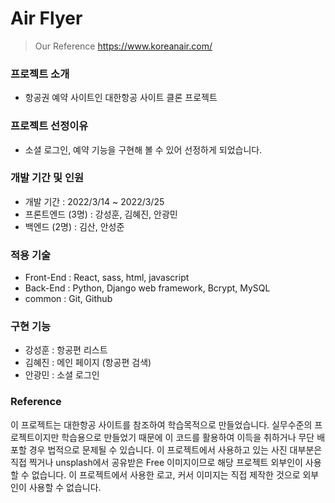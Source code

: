 # Air Flyer 

> Our Reference
> https://www.koreanair.com/

### 프로젝트 소개
- 항공권 예약 사이트인 대한항공 사이트 클론 프로젝트

### 프로젝트 선정이유
- 소셜 로그인, 예약 기능을 구현해 볼 수 있어 선정하게 되었습니다.

### 개발 기간 및 인원

- 개발 기간 : 2022/3/14 ~ 2022/3/25
- 프론트엔드 (3명) : 강성훈, 김혜진, 안광민
- 백엔드 (2명) : 김산, 안성준

### 적용 기술
- Front-End : React, sass, html, javascript
- Back-End : Python, Django web framework, Bcrypt, MySQL
- common : Git, Github

### 구현 기능
- 강성훈 : 항공편 리스트
- 김혜진 : 메인 페이지 (항공편 검색)
- 안광민 : 소셜 로그인

### Reference
이 프로젝트는 대한항공 사이트를 참조하여 학습목적으로 만들었습니다. 실무수준의 프로젝트이지만 학습용으로 만들었기 때문에 이 코드를 활용하여 이득을 취하거나 무단 배포할 경우 법적으로 문제될 수 있습니다.
이 프로젝트에서 사용하고 있는 사진 대부분은 직접 찍거나 unsplash에서 공유받은 Free 이미지이므로 해당 프로젝트 외부인이 사용할 수 없습니다.
이 프로젝트에서 사용한 로고, 커서 이미지는 직접 제작한 것으로 외부인이 사용할 수 없습니다.
